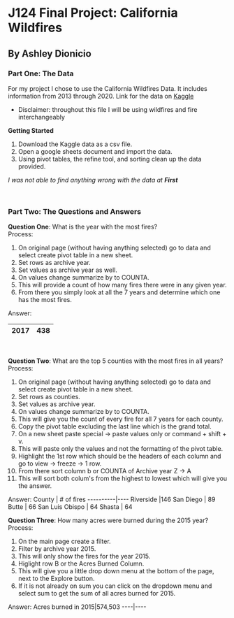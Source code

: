 # J124 Final Project: California Wildfires
## By Ashley Dionicio

### Part One: The Data 
For my project I chose to use the California Wildfires Data. It includes information from 2013 through 2020. 
Link for the data on [Kaggle](https://www.kaggle.com/ananthu017/california-wildfire-incidents-20132020)
* Disclaimer: throughout this file I will be using wildfires and fire interchangeably


**Getting Started**
1. Download the Kaggle data as a csv file. 
2. Open a google sheets document and import the data. 
3. Using pivot tables, the refine tool, and sorting clean up the data provided. <br> 

_I was not able to find anything wrong with the data at **First**_ 

<br>

### Part Two: The Questions and Answers 
__Question One__: What is the year with the most fires? <br>
Process:
1. On original page (without having anything selected) go to data and select create pivot table in a new sheet.
2. Set rows as archive year. 
3. Set values as archive year as well.
4. On values change summarize by to COUNTA.
5. This will provide a count of how many fires there were in any given year. 
6. From there you simply look at all the 7 years and determine which one has the most fires.

Answer:

2017| 438
----|---- 
<br>

__Question Two__: What are the top 5 counties with the most fires in all years? <br>
Process: 
1. On original page (without having anything selected) go to data and select create pivot table in a new sheet.
2. Set rows as counties.
3. Set values as archive year.
4. On values change summarize by to COUNTA.
5. This will give you the count of every fire for all 7 years for each county.
6. Copy the pivot table excluding the last line which is the grand total. 
7. On a new sheet paste special -> paste values only or command + shift + v. 
8. This will paste only the values and not the formatting of the pivot table. 
9. Highlight the 1st row which should be the headers of each column and go to view -> freeze -> 1 row.
10. From there sort column b or COUNTA of Archive year Z -> A
11. This will sort both colum's from the highest to lowest which will give you the answer. 

Answer:
County | # of fires
----------|----
Riverside |146
San Diego | 89
Butte | 66
San Luis Obispo | 64
Shasta | 64
<br>

__Question Three__: How many acres were burned during the 2015 year? <br>
Process:
1. On the main page create a filter.
2. Filter by archive year 2015.
3. This will only show the fires for the year 2015.
4. Higlight row B or the Acres Burned Column.
5. This will give you a little drop down menu at the bottom of the page, next to the Explore button.
6. If it is not already on sum you can click on the dropdown menu and select sum to get the sum of all acres burned for 2015. 

Answer:
Acres burned in 2015|574,503
----|---- 



